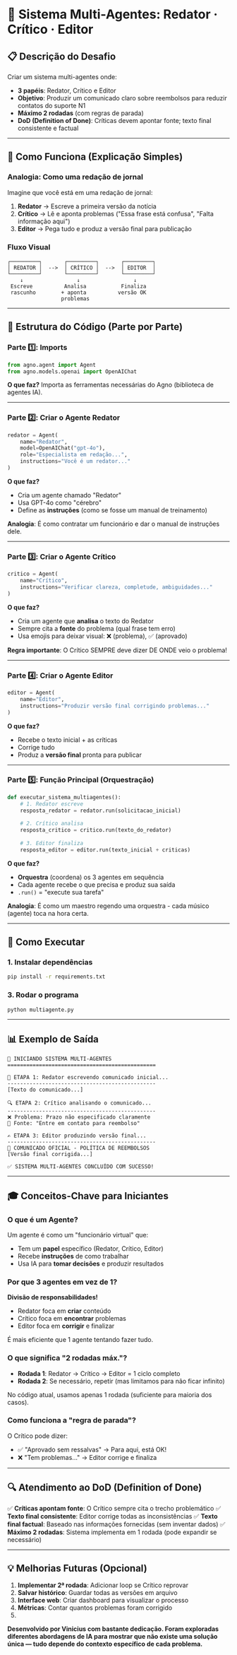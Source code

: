 # 🤖 Sistema Multi-Agentes: Redator · Crítico · Editor

## 📋 Descrição do Desafio

Criar um sistema multi-agentes onde:

- **3 papéis**: Redator, Crítico e Editor
- **Objetivo**: Produzir um comunicado claro sobre reembolsos para reduzir contatos do suporte N1
- **Máximo 2 rodadas** (com regras de parada)
- **DoD (Definition of Done)**: Críticas devem apontar fonte; texto final consistente e factual

---

## 🎯 Como Funciona (Explicação Simples)

### Analogia: Como uma redação de jornal

Imagine que você está em uma redação de jornal:

1. **Redator** → Escreve a primeira versão da notícia
2. **Crítico** → Lê e aponta problemas ("Essa frase está confusa", "Falta informação aqui")
3. **Editor** → Pega tudo e produz a versão final para publicação

### Fluxo Visual

```
┌─────────┐       ┌─────────┐       ┌─────────┐
│ REDATOR │  -->  │ CRÍTICO │  -->  │ EDITOR  │
└─────────┘       └─────────┘       └─────────┘
    ↓                 ↓                 ↓
 Escreve          Analisa           Finaliza
 rascunho        + aponta          versão OK
                 problemas
```

---

## 🔧 Estrutura do Código (Parte por Parte)

### Parte 1️⃣: Imports

```python
from agno.agent import Agent
from agno.models.openai import OpenAIChat
```

**O que faz?** Importa as ferramentas necessárias do Agno (biblioteca de agentes IA).

---

### Parte 2️⃣: Criar o Agente Redator

```python
redator = Agent(
    name="Redator",
    model=OpenAIChat("gpt-4o"),
    role="Especialista em redação...",
    instructions="Você é um redator..."
)
```

**O que faz?**

- Cria um agente chamado "Redator"
- Usa GPT-4o como "cérebro"
- Define as **instruções** (como se fosse um manual de treinamento)

**Analogia**: É como contratar um funcionário e dar o manual de instruções dele.

---

### Parte 3️⃣: Criar o Agente Crítico

```python
critico = Agent(
    name="Crítico",
    instructions="Verificar clareza, completude, ambiguidades..."
)
```

**O que faz?**

- Cria um agente que **analisa** o texto do Redator
- Sempre cita a **fonte** do problema (qual frase tem erro)
- Usa emojis para deixar visual: ❌ (problema), ✅ (aprovado)

**Regra importante**: O Crítico SEMPRE deve dizer DE ONDE veio o problema!

---

### Parte 4️⃣: Criar o Agente Editor

```python
editor = Agent(
    name="Editor",
    instructions="Produzir versão final corrigindo problemas..."
)
```

**O que faz?**

- Recebe o texto inicial + as críticas
- Corrige tudo
- Produz a **versão final** pronta para publicar

---

### Parte 5️⃣: Função Principal (Orquestração)

```python
def executar_sistema_multiagentes():
    # 1. Redator escreve
    resposta_redator = redator.run(solicitacao_inicial)
  
    # 2. Crítico analisa
    resposta_critico = critico.run(texto_do_redator)
  
    # 3. Editor finaliza
    resposta_editor = editor.run(texto_inicial + criticas)
```

**O que faz?**

- **Orquestra** (coordena) os 3 agentes em sequência
- Cada agente recebe o que precisa e produz sua saída
- `.run()` = "execute sua tarefa"

**Analogia**: É como um maestro regendo uma orquestra - cada músico (agente) toca na hora certa.

---

## 🚀 Como Executar

### 1. Instalar dependências

```bash
pip install -r requirements.txt
```

### 3. Rodar o programa

```bash
python multiagente.py
```

---

## 📊 Exemplo de Saída

```
🚀 INICIANDO SISTEMA MULTI-AGENTES
===============================================

📝 ETAPA 1: Redator escrevendo comunicado inicial...
-----------------------------------------------
[Texto do comunicado...]

🔍 ETAPA 2: Crítico analisando o comunicado...
-----------------------------------------------
❌ Problema: Prazo não especificado claramente
📍 Fonte: "Entre em contato para reembolso"

✍️ ETAPA 3: Editor produzindo versão final...
-----------------------------------------------
📢 COMUNICADO OFICIAL - POLÍTICA DE REEMBOLSOS
[Versão final corrigida...]

✅ SISTEMA MULTI-AGENTES CONCLUÍDO COM SUCESSO!
```

---

## 🎓 Conceitos-Chave para Iniciantes

### O que é um Agente?

Um agente é como um "funcionário virtual" que:

- Tem um **papel** específico (Redator, Crítico, Editor)
- Recebe **instruções** de como trabalhar
- Usa IA para **tomar decisões** e produzir resultados

### Por que 3 agentes em vez de 1?

**Divisão de responsabilidades!**

- Redator foca em **criar** conteúdo
- Crítico foca em **encontrar** problemas
- Editor foca em **corrigir** e finalizar

É mais eficiente que 1 agente tentando fazer tudo.

### O que significa "2 rodadas máx."?

- **Rodada 1**: Redator → Crítico → Editor = 1 ciclo completo
- **Rodada 2**: Se necessário, repetir (mas limitamos para não ficar infinito)

No código atual, usamos apenas 1 rodada (suficiente para maioria dos casos).

### Como funciona a "regra de parada"?

O Crítico pode dizer:

- ✅ "Aprovado sem ressalvas" → Para aqui, está OK!
- ❌ "Tem problemas..." → Editor corrige e finaliza

---

## 🔍 Atendimento ao DoD (Definition of Done)

✅ **Críticas apontam fonte**: O Crítico sempre cita o trecho problemático
✅ **Texto final consistente**: Editor corrige todas as inconsistências
✅ **Texto final factual**: Baseado nas informações fornecidas (sem inventar dados)
✅ **Máximo 2 rodadas**: Sistema implementa em 1 rodada (pode expandir se necessário)

---

## 💡 Melhorias Futuras (Opcional)

1. **Implementar 2ª rodada**: Adicionar loop se Crítico reprovar
2. **Salvar histórico**: Guardar todas as versões em arquivo
3. **Interface web**: Criar dashboard para visualizar o processo
4. **Métricas**: Contar quantos problemas foram corrigido
5.

**Desenvolvido por Vinicius com bastante dedicação. Foram exploradas diferentes abordagens de IA para mostrar que não existe uma solução única — tudo depende do contexto específico de cada problema.**